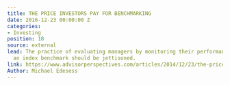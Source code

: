 ```yaml
---
title: THE PRICE INVESTORS PAY FOR BENCHMARKING
date: 2016-12-23 00:00:00 Z
categories:
- Investing
position: 18
source: external
lead: The practice of evaluating managers by monitoring their performance against
  an index benchmark should be jettisoned.
link: https://www.advisorperspectives.com/articles/2014/12/23/the-price-all-investors-pay-for-benchmarking
Author: Michael Edesess
---
```


